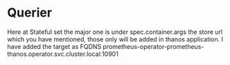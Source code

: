 # Querier
Here at Stateful set the major one is under spec.container.args the store url which you have mentioned, those only will be added in thanos application.
I have added the target as FQDNS prometheus-operator-prometheus-thanos.operator.svc.cluster.local:10901
